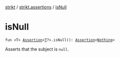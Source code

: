 [strikt](../index.md) / [strikt.assertions](index.md) / [isNull](./is-null.md)

# isNull

`fun <T> `[`Assertion`](../strikt.api/-assertion/index.md)`<`[`T`](is-null.md#T)`?>.isNull(): `[`Assertion`](../strikt.api/-assertion/index.md)`<`[`Nothing`](https://kotlinlang.org/api/latest/jvm/stdlib/kotlin/-nothing/index.html)`>`

Asserts that the subject is `null`.

